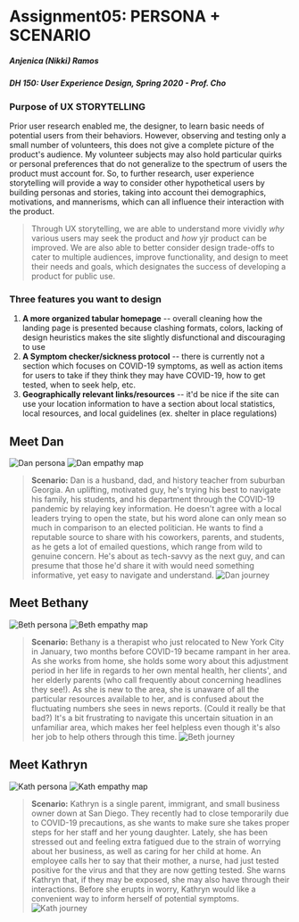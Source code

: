 # Assignment05: PERSONA + SCENARIO
##### Anjenica (Nikki) Ramos
##### DH 150: User Experience Design, Spring 2020 - Prof. Cho

### Purpose of UX STORYTELLING
Prior user research enabled me, the designer, to learn basic needs of potential users from their behaviors. However, observing and testing only a small number of volunteers, this does not give a complete picture of the product's audience. My volunteer subjects may also hold particular quirks or personal preferences that do not generalize to the spectrum of users the product must account for. So, to further research, user experience storytelling will provide a way to consider other hypothetical users by building personas and stories, taking into account thei demographics, motivations, and mannerisms, which can all influence their interaction with the product. 
> Through UX storytelling, we are able to understand more vividly *why* various users may seek the product and *how* yjr product can be improved. We are also able to better consider design trade-offs to cater to multiple audiences, improve functionality, and design to meet their needs and goals, which designates the success of developing a product for public use. 



### Three features you want to design 
1. **A more organized tabular homepage** -- overall cleaning how the landing page is presented because clashing formats, colors, lacking of design heuristics makes the site slightly disfunctional and discouraging to use
2. **A Symptom checker/sickness protocol** -- there is currently not a section which focuses on COVID-19 symptoms, as well as action items for users to take if they think they may have COVID-19, how to get tested, when to seek help, etc.
3. **Geographically relevant links/resources** -- it'd be nice if the site can use your location information to have a section about local statistics, local resources, and local guidelines (ex. shelter in place regulations)



## Meet Dan

![Dan persona](photos/dan.about.png)
![Dan empathy map](photos/dan.empathy.png)
> **Scenario:** Dan is a husband, dad, and history teacher from suburban Georgia. An uplifting, motivated guy, he's trying his best to navigate his family, his students, and his department through the COVID-19 pandemic by relaying key information. He doesn't agree with a local leaders trying to open the state, but his word alone can only mean so much in comparison to an elected politician. He wants to find a reputable source to share with his coworkers, parents, and students, as he gets a lot of emailed questions, which range from wild to genuine concern. He's about as tech-savvy as the next guy, and can presume that those he'd share it with would need something informative, yet easy to navigate and understand.
![Dan journey](photos/dan.story.png)




## Meet Bethany

![Beth persona](photos/beth.about.png)
![Beth empathy map](photos/beth.empathy.png)
> **Scenario:** Bethany is a therapist who just relocated to New York City in January, two months before COVID-19 became rampant in her area. As she works from home, she holds some wory about this adjustment period in her life in regards to her own mental health, her clients', and her elderly parents (who call frequently about concerning headlines they see!). As she is new to the area, she is unaware of all the particular resources available to her, and is confused about the fluctuating numbers she sees in news reports. (Could it really be that bad?) It's a bit frustrating to navigate this uncertain situation in an unfamiliar area, which makes her feel helpless even though it's also her job to help others through this time. 
![Beth journey](photos/beth.story.png)




## Meet Kathryn

![Kath persona](photos/kath.about.png)
![Kath empathy map](photos/kath.empathy.png)
> **Scenario:** Kathryn is a single parent, immigrant, and small business owner down at San Diego. They recently had to close temporarily due to COVID-19 precautions, as she wants to make sure she takes proper steps for her staff and her young daughter. Lately, she has been stressed out and feeling extra fatigued due to the strain of worrying about her business, as well as caring for her child at home. An employee calls her to say that their mother, a nurse, had just tested positive for the virus and that they are now getting tested. She warns Kathryn that, if they may be exposed, she may also have through their interactions. Before she erupts in worry, Kathryn would like a convenient way to inform herself of potential symptoms.
![Kath journey](photos/kath.story.png)
